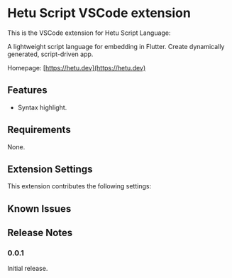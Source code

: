 # Hetu Script VSCode extension

This is the VSCode extension for Hetu Script Language:

A lightweight script language for embedding in Flutter. Create dynamically generated, script-driven app.

Homepage:
[https://hetu.dev](https://hetu.dev)

## Features

- Syntax highlight.

## Requirements

None.

## Extension Settings

This extension contributes the following settings:

<!-- * `hetu.enable`: Enable/disable this extension -->

## Known Issues

## Release Notes

### 0.0.1

Initial release.
